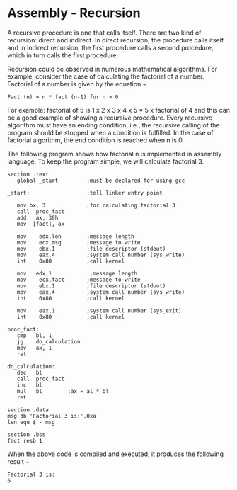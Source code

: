 # Assembly - Recursion

A recursive procedure is one that calls itself. There are two kind of recursion: direct and indirect. In direct recursion, the procedure calls itself and in indirect recursion, the first procedure calls a second procedure, which in turn calls the first procedure.

Recursion could be observed in numerous mathematical algorithms. For example, consider the case of calculating the factorial of a number. Factorial of a number is given by the equation −

```
Fact (n) = n * fact (n-1) for n > 0
```

For example: factorial of 5 is 1 x 2 x 3 x 4 x 5 = 5 x factorial of 4 and this can be a good example of showing a recursive procedure. Every recursive algorithm must have an ending condition, i.e., the recursive calling of the program should be stopped when a condition is fulfilled. In the case of factorial algorithm, the end condition is reached when n is 0.

The following program shows how factorial n is implemented in assembly language. To keep the program simple, we will calculate factorial 3.

```
section	.text
   global _start         ;must be declared for using gcc
	
_start:                  ;tell linker entry point

   mov bx, 3             ;for calculating factorial 3
   call  proc_fact
   add   ax, 30h
   mov  [fact], ax
    
   mov	  edx,len        ;message length
   mov	  ecx,msg        ;message to write
   mov	  ebx,1          ;file descriptor (stdout)
   mov	  eax,4          ;system call number (sys_write)
   int	  0x80           ;call kernel

   mov   edx,1            ;message length
   mov	  ecx,fact       ;message to write
   mov	  ebx,1          ;file descriptor (stdout)
   mov	  eax,4          ;system call number (sys_write)
   int	  0x80           ;call kernel
    
   mov	  eax,1          ;system call number (sys_exit)
   int	  0x80           ;call kernel
	
proc_fact:
   cmp   bl, 1
   jg    do_calculation
   mov   ax, 1
   ret
	
do_calculation:
   dec   bl
   call  proc_fact
   inc   bl
   mul   bl        ;ax = al * bl
   ret

section	.data
msg db 'Factorial 3 is:',0xa	
len equ $ - msg			

section .bss
fact resb 1
```

When the above code is compiled and executed, it produces the following result −

```
Factorial 3 is:
6
```